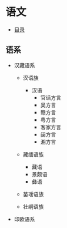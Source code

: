 # 语文
+ [目录](./README.md)
## 语系
+ 汉藏语系
    + 汉语族
        + 汉语
            + 官话方言
            + 吴方言
            + 赣方言
            + 粤方言
            + 客家方言
            + 闽方言
            + 湘方言
    + 藏缅语族
        + 藏语
        + 景颇语
        + 彝语

    + 苗瑶语族
    + 壮峒语族
+ 印欧语系